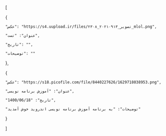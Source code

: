 [

  {

    "عکس": "https://s4.uupload.ir/files/تصویر_۲۰۲۱۰۹۱۳_۲۳۰۸_mlol.png",

    "عنوان": "تست",

    "تاریخ": "",

    "توضیحات": ""

  },

  {

    "عکس": "https://s18.picofile.com/file/8440227626/1629718038953.png",

    "عنوان": "آموزش برنامه نویسی",

    "تاریخ": "1400/06/18",

    "توضیحات": "به برنامه آموزش برنامه نویسی اندروید خوش آمدید"

  }

]
